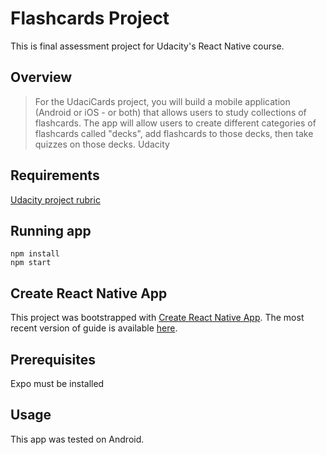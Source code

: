# Flashcards Project
This is final assessment project for Udacity's React Native course.


## Overview
> For the UdaciCards project, you will build a mobile application (Android or iOS - or both) that allows users to study collections of flashcards. The app will allow users to create different categories of flashcards called "decks", add flashcards to those decks, then take quizzes on those decks.
> Udacity


## Requirements
[Udacity project rubric](https://review.udacity.com/#!/rubrics/1021/view)


## Running app
```
npm install
npm start
```

## Create React Native App
This project was bootstrapped with [Create React Native App](https://github.com/react-community/create-react-native-app). The most recent version of guide is available [here](https://github.com/react-community/create-react-native-app/blob/master/react-native-scripts/template/README.md).


## Prerequisites
Expo must be installed


## Usage
This app was tested on Android.
